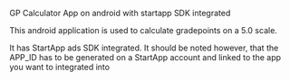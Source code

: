 GP Calculator App on android with startapp SDK integrated

This android application is used to calculate gradepoints on a 5.0 scale.

It has StartApp ads SDK integrated. It should be noted however, that the APP_ID has to be generated on a 
StartApp account and linked to the app you want to integrated into
